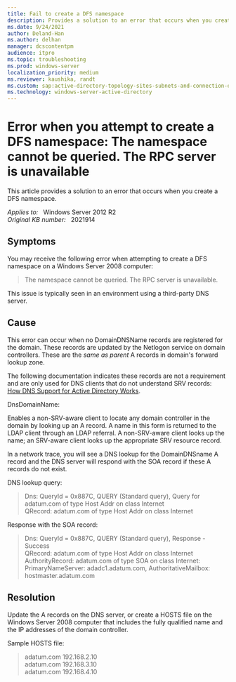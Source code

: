 ```yaml
---
title: Fail to create a DFS namespace
description: Provides a solution to an error that occurs when you create a DFS namespace.
ms.date: 9/24/2021
author: Deland-Han
ms.author: delhan
manager: dcscontentpm
audience: itpro
ms.topic: troubleshooting
ms.prod: windows-server
localization_priority: medium
ms.reviewer: kaushika, randt
ms.custom: sap:active-directory-topology-sites-subnets-and-connection-objects, csstroubleshoot
ms.technology: windows-server-active-directory
---
```

# Error when you attempt to create a DFS namespace: The namespace cannot be queried. The RPC server is unavailable

This article provides a solution to an error that occurs when you create a DFS namespace.

_Applies to:_ &nbsp; Windows Server 2012 R2  
_Original KB number:_ &nbsp; 2021914

## Symptoms

You may receive the following error when attempting to create a DFS namespace on a Windows Server 2008 computer:

> The namespace cannot be queried. The RPC server is unavailable.

This issue is typically seen in an environment using a third-party DNS server.

## Cause

This error can occur when no DomainDNSName records are registered for the domain. These records are updated by the Netlogon service on domain controllers. These are the *same as parent* A records in domain's forward lookup zone.

The following documentation indicates these records are not a requirement and are only used for DNS clients that do not understand SRV records:  
[How DNS Support for Active Directory Works](/previous-versions/windows/it-pro/windows-server-2003/cc759550(v=ws.10)).

DnsDomainName:

Enables a non-SRV-aware client to locate any domain controller in the domain by looking up an A record. A name in this form is returned to the LDAP client through an LDAP referral. A non-SRV-aware client looks up the name; an SRV-aware client looks up the appropriate SRV resource record.

In a network trace, you will see a DNS lookup for the DomainDNSname A record and the DNS server will respond with the SOA record if these A records do not exist.

DNS lookup query:

> Dns: QueryId = 0x887C, QUERY (Standard query), Query for adatum.com of type Host Addr on class Internet  
QRecord: adatum.com of type Host Addr on class Internet

Response with the SOA record:

> Dns: QueryId = 0x887C, QUERY (Standard query), Response - Success  
QRecord: adatum.com of type Host Addr on class Internet  
AuthorityRecord: adatum.com of type SOA on class Internet: PrimaryNameServer: adadc1.adatum.com, AuthoritativeMailbox: hostmaster.adatum.com

## Resolution

Update the A records on the DNS server, or create a HOSTS file on the Windows Server 2008 computer that includes the fully qualified name and the IP addresses of the domain controller.

Sample HOSTS file:

> adatum.com      192.168.2.10  
adatum.com      192.168.3.10  
adatum.com      192.168.4.10
